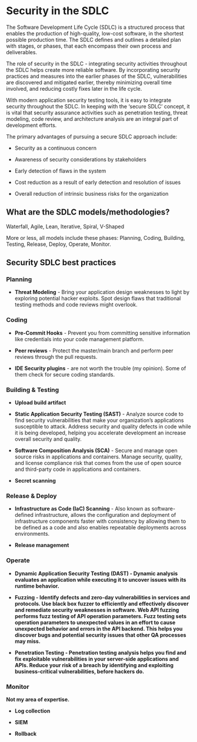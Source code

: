 # Security in the SDLC

The Software Development Life Cycle (SDLC) is a structured process that enables the production of high-quality, low-cost software, in the shortest possible production time. The SDLC defines and outlines a detailed plan with stages, or phases, that each encompass their own process and deliverables.

The role of security in the SDLC - integrating security activities throughout the SDLC helps create more reliable software. By incorporating security practices and measures into the earlier phases of the SDLC, vulnerabilities are discovered and mitigated earlier, thereby minimizing overall time involved, and reducing costly fixes later in the life cycle.

With modern application security testing tools, it is easy to integrate security throughout the SDLC. In keeping with the ‘secure SDLC’ concept, it is vital that security assurance activities such as penetration testing, threat modeling, code review, and architecture analysis are an integral part of development efforts.

The primary advantages of pursuing a secure SDLC approach include:

- Security as a continuous concern

- Awareness of security considerations by stakeholders

- Early detection of flaws in the system

- Cost reduction as a result of early detection and resolution of issues

- Overall reduction of intrinsic business risks for the organization

## What are the SDLC models/methodologies?

Waterfall, Agile, Lean, Iterative, Spiral, V-Shaped

More or less, all models include these phases: Planning, Coding, Building, Testing, Release, Deploy, Operate, Monitor.

## Security SDLC best practices

### Planning

- <b>Threat Modeling</b> - Bring your application design weaknesses to light by exploring potential hacker exploits. Spot design flaws that traditional testing methods and code reviews might overlook.

### Coding

- <b>Pre-Commit Hooks</b> - Prevent you from committing sensitive information like credentials into your code management platform.

- <b>Peer reviews</b> - Protect the master/main branch and perform peer reviews through the pull requests.

- <b>IDE Security plugins</b> - are not worth the trouble (my opinion). Some of them check for secure coding standards.

### Building & Testing

- <b>Upload build artifact</b>

- <b>Static Application Security Testing (SAST)</b> - Analyze source code to find security vulnerabilities that make your organization’s applications susceptible to attack. Address security and quality defects in code while it is being developed, helping you accelerate development an increase overall security and quality.

- <b>Software Composition Analysis (SCA)</b> - Secure and manage open source risks in applications and containers. Manage security, quality, and license compliance risk that comes from the use of open source and third-party code in applications and containers.

- <b>Secret scanning</b>

### Release & Deploy

- <b>Infrastructure as Code (IaC) Scanning</b> - Also known as software-defined infrastructure, allows the configuration and deployment of infrastructure components faster with consistency by allowing them to be defined as a code and also enables repeatable deployments across environments.

- <b>Release management</b>

### Operate

- <b>Dynamic Application Security Testing (DAST)<b> - Dynamic analysis evaluates an application while executing it to uncover issues with its runtime behavior.

- <b>Fuzzing</b> - Identify defects and zero-day vulnerabilities in services and protocols. Use black box fuzzer to efficiently and effectively discover and remediate security weaknesses in software. Web API fuzzing performs fuzz testing of API operation parameters. Fuzz testing sets operation parameters to unexpected values in an effort to cause unexpected behavior and errors in the API backend. This helps you discover bugs and potential security issues that other QA processes may miss.

- <b>Penetration Testing<b> - Penetration testing analysis helps you find and fix exploitable vulnerabilities in your server-side applications and APIs. Reduce your risk of a breach by identifying and exploiting business-critical vulnerabilities, before hackers do.

### Monitor

Not my area of expertise.

- Log collection

- SIEM

- Rollback
